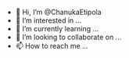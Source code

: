 - 👋 Hi, I’m @ChanukaEtipola
- 👀 I’m interested in ...
- 🌱 I’m currently learning ...
- 💞️ I’m looking to collaborate on ...
- 📫 How to reach me ...

<!---
ChanukaEtipola/ChanukaEtipola is a ✨ special ✨ repository because its `README.md` (this file) appears on your GitHub profile.
You can click the Preview link to take a look at your changes.
--->
